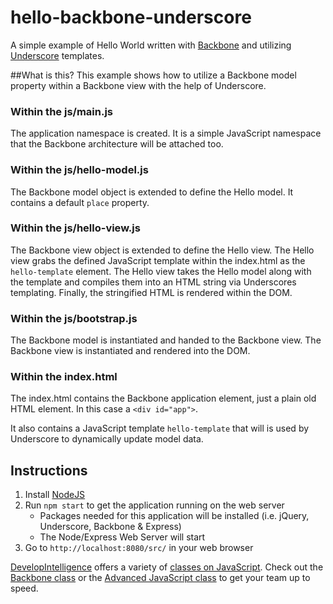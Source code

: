 # hello-backbone-underscore
A simple example of Hello World written with [Backbone](http://backbonejs.org/) and utilizing [Underscore](http://underscorejs.org/) templates.

##What is this?
This example shows how to utilize a Backbone model property within a Backbone view with the help of Underscore.

### Within the js/main.js
The application namespace is created. It is a simple JavaScript namespace that the Backbone architecture will be attached too.

### Within the js/hello-model.js
The Backbone model object is extended to define the Hello model. It contains a default `place` property.

### Within the js/hello-view.js
The Backbone view object is extended to define the Hello view. The Hello view grabs the defined JavaScript template within the index.html as the `hello-template` element. The Hello view takes the Hello model along with the template and compiles them into an HTML string via Underscores templating. Finally, the stringified HTML is rendered within the DOM. 

### Within the js/bootstrap.js
The Backbone model is instantiated and handed to the Backbone view. The Backbone view is instantiated and rendered into the DOM.

### Within the index.html
The index.html contains the Backbone application element, just a plain old HTML element. In this case a `<div id="app">`. 

It also contains a JavaScript template `hello-template` that will is used by Underscore to dynamically update model data.

## Instructions
1. Install [NodeJS](https://nodejs.org/)
2. Run `npm start` to get the application running on the web server
    * Packages needed for this application will be installed (i.e. jQuery, Underscore, Backbone & Express)
    * The Node/Express Web Server will start
3. Go to `http://localhost:8080/src/` in your web browser

[DevelopIntelligence](http://www.developintelligence.com/) offers a variety of [classes on JavaScript](http://www.developintelligence.com/catalog/web-development-training/core-javascript). Check out the [Backbone class](http://www.developintelligence.com/catalog/web-development-training/backbonejs/backbonejs) or the [Advanced JavaScript class](http://www.developintelligence.com/catalog/web-development-training/core-javascript/advanced-javascript) to get your team up to speed.